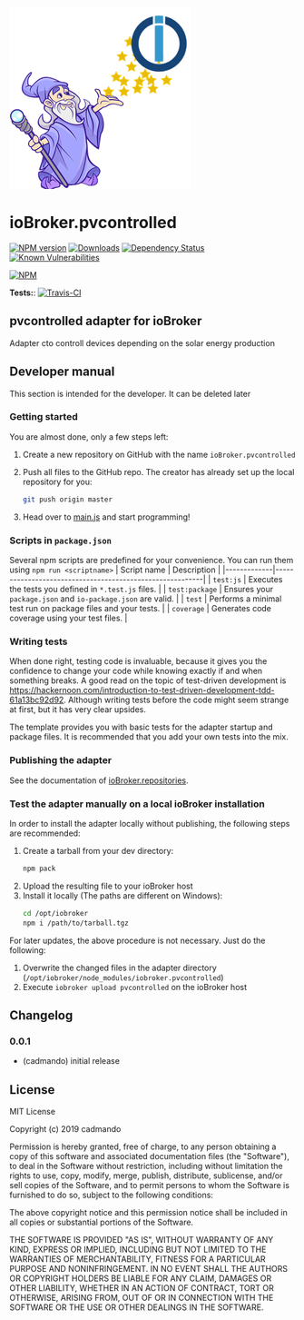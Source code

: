![Logo](admin/pvcontrolled.png)
# ioBroker.pvcontrolled

[![NPM version](http://img.shields.io/npm/v/iobroker.pvcontrolled.svg)](https://www.npmjs.com/package/iobroker.pvcontrolled)
[![Downloads](https://img.shields.io/npm/dm/iobroker.pvcontrolled.svg)](https://www.npmjs.com/package/iobroker.pvcontrolled)
[![Dependency Status](https://img.shields.io/david/cadmando/iobroker.pvcontrolled.svg)](https://david-dm.org/cadmando/iobroker.pvcontrolled)
[![Known Vulnerabilities](https://snyk.io/test/github/cadmando/ioBroker.pvcontrolled/badge.svg)](https://snyk.io/test/github/cadmando/ioBroker.pvcontrolled)

[![NPM](https://nodei.co/npm/iobroker.pvcontrolled.png?downloads=true)](https://nodei.co/npm/iobroker.pvcontrolled/)

**Tests:**: [![Travis-CI](http://img.shields.io/travis/cadmando/ioBroker.pvcontrolled/master.svg)](https://travis-ci.org/cadmando/ioBroker.pvcontrolled)

## pvcontrolled adapter for ioBroker

Adapter cto controll devices depending on the solar energy production

## Developer manual
This section is intended for the developer. It can be deleted later

### Getting started

You are almost done, only a few steps left:
1. Create a new repository on GitHub with the name `ioBroker.pvcontrolled`

1. Push all files to the GitHub repo. The creator has already set up the local repository for you:  
	```bash
	git push origin master
	```
1. Head over to [main.js](main.js) and start programming!

### Scripts in `package.json`
Several npm scripts are predefined for your convenience. You can run them using `npm run <scriptname>`
| Script name | Description                                              |
|-------------|----------------------------------------------------------|
| `test:js`   | Executes the tests you defined in `*.test.js` files.     |
| `test:package`    | Ensures your `package.json` and `io-package.json` are valid. |
| `test` | Performs a minimal test run on package files and your tests. |
| `coverage` | Generates code coverage using your test files. |

### Writing tests
When done right, testing code is invaluable, because it gives you the 
confidence to change your code while knowing exactly if and when 
something breaks. A good read on the topic of test-driven development 
is https://hackernoon.com/introduction-to-test-driven-development-tdd-61a13bc92d92. 
Although writing tests before the code might seem strange at first, but it has very 
clear upsides.

The template provides you with basic tests for the adapter startup and package files.
It is recommended that you add your own tests into the mix.

### Publishing the adapter
See the documentation of [ioBroker.repositories](https://github.com/ioBroker/ioBroker.repositories#requirements-for-adapter-to-get-added-to-the-latest-repository).

### Test the adapter manually on a local ioBroker installation
In order to install the adapter locally without publishing, the following steps are recommended:
1. Create a tarball from your dev directory:  
	```bash
	npm pack
	```
1. Upload the resulting file to your ioBroker host
1. Install it locally (The paths are different on Windows):
	```bash
	cd /opt/iobroker
	npm i /path/to/tarball.tgz
	```

For later updates, the above procedure is not necessary. Just do the following:
1. Overwrite the changed files in the adapter directory (`/opt/iobroker/node_modules/iobroker.pvcontrolled`)
1. Execute `iobroker upload pvcontrolled` on the ioBroker host

## Changelog

### 0.0.1
* (cadmando) initial release

## License
MIT License

Copyright (c) 2019 cadmando

Permission is hereby granted, free of charge, to any person obtaining a copy
of this software and associated documentation files (the "Software"), to deal
in the Software without restriction, including without limitation the rights
to use, copy, modify, merge, publish, distribute, sublicense, and/or sell
copies of the Software, and to permit persons to whom the Software is
furnished to do so, subject to the following conditions:

The above copyright notice and this permission notice shall be included in all
copies or substantial portions of the Software.

THE SOFTWARE IS PROVIDED "AS IS", WITHOUT WARRANTY OF ANY KIND, EXPRESS OR
IMPLIED, INCLUDING BUT NOT LIMITED TO THE WARRANTIES OF MERCHANTABILITY,
FITNESS FOR A PARTICULAR PURPOSE AND NONINFRINGEMENT. IN NO EVENT SHALL THE
AUTHORS OR COPYRIGHT HOLDERS BE LIABLE FOR ANY CLAIM, DAMAGES OR OTHER
LIABILITY, WHETHER IN AN ACTION OF CONTRACT, TORT OR OTHERWISE, ARISING FROM,
OUT OF OR IN CONNECTION WITH THE SOFTWARE OR THE USE OR OTHER DEALINGS IN THE
SOFTWARE.